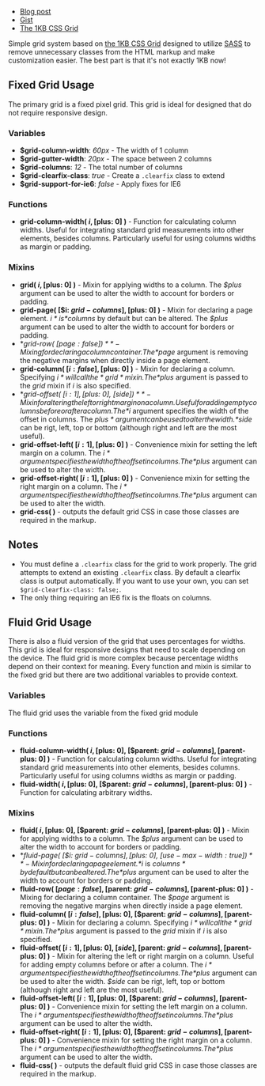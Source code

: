 - [Blog post](http://heygrady.com/blog/2011/02/17/using-sass-with-the-1kb-grid-system/)
- [Gist](https://gist.github.com/702760)
- [The 1KB CSS Grid](http://1kbgrid.com/)

Simple grid system based on [the 1KB CSS Grid](http://1kbgrid.com/) designed to utilize [SASS](http://sass-lang.com/) to remove unnecessary classes from the HTML markup and make customization easier. The best part is that it's not exactly 1KB now!

## Fixed Grid Usage
The primary grid is a fixed pixel grid. This grid is ideal for designed that do not require responsive design.

### Variables 
- **$grid-column-width**: *60px* - The width of 1 column
- **$grid-gutter-width**: *20px* - The space between 2 columns
- **$grid-columns**: *12* - The total number of columns
- **$grid-clearfix-class**: *true* - Create a `.clearfix` class to extend
- **$grid-support-for-ie6**: *false* - Apply fixes for IE6

### Functions
- **grid-column-width( $i, [$plus: 0] )** - Function for calculating column widths. Useful for integrating standard grid measurements into other elements, besides columns. Particularly useful for using columns widths as margin or padding.

### Mixins
- **grid( $i, [$plus: 0] )** - Mixin for applying widths to a column. The *$plus* argument can be used to alter the width to account for borders or padding.
- **grid-page( [$i: $grid-columns], [$plus: 0] )** - Mixin for declaring a page element. *$i* is *$columns* by default but can be altered. The *$plus* argument can be used to alter the width to account for borders or padding.
- **grid-row( [$page: false] )** - Mixing for declaring a column container. The *$page* argument is removing the negative margins when directly inside a page element.
- **grid-column( [$i: false], [$plus: 0] )** - Mixin for declaring a column. Specifying *$i* will call the *grid* mixin. The *$plus* argument is passed to the *grid* mixin if *i* is also specified.
- **grid-offset( [$i: 1], [$plus: 0], [$side] )** - Mixin for altering the left or right margin on a column. Useful for adding empty columns before or after a column. The *$i* argument specifies the width of the offset in columns. The *$plus* argument can be used to alter the width. *$side* can be rigt, left, top or bottom (although right and left are the most useful).
- **grid-offset-left( [$i: 1], [$plus: 0] )** - Convenience mixin for setting the left margin on a column. The *$i* argument specifies the width of the offset in columns. The *$plus* argument can be used to alter the width.
- **grid-offset-right( [$i: 1], [$plus: 0] )** - Convenience mixin for setting the right margin on a column. The *$i* argument specifies the width of the offset in columns. The *$plus* argument can be used to alter the width.
- **grid-css( )** - outputs the default grid CSS in case those classes are required in the markup.

## Notes
- You must define a `.clearfix` class for the grid to work properly. The grid attempts to extend an existing `.clearfix` class. By default a clearfix class is output automatically. If you want to use your own, you can set `$grid-clearfix-class: false;`.
- The only thing requiring an IE6 fix is the floats on columns.

## Fluid Grid Usage
There is also a fluid version of the grid that uses percentages for widths. This grid is ideal for responsive designs that need to scale depending on the device. The fluid grid is more complex because percentage widths depend on their context for meaning. Every function and mixin is similar to the fixed grid but there are two additional variables to provide context.

### Variables
The fluid grid uses the variable from the fixed grid module

### Functions
- **fluid-column-width( $i, [$plus: 0], [$parent: $grid-columns], [$parent-plus: 0] )** - Function for calculating column widths. Useful for integrating standard grid measurements into other elements, besides columns. Particularly useful for using columns widths as margin or padding.
- **fluid-width( $i, [$plus: 0], [$parent: $grid-columns], [$parent-plus: 0] )** - Function for calculating arbitrary widths.

### Mixins
- **fluid( $i, [$plus: 0], [$parent: $grid-columns], [$parent-plus: 0] )** - Mixin for applying widths to a column. The *$plus* argument can be used to alter the width to account for borders or padding.
- **fluid-page( [$i: $grid-columns], [$plus: 0], [$use-max-width: true] )** - Mixin for declaring a page element. *$i* is *$columns* by default but can be altered. The *$plus* argument can be used to alter the width to account for borders or padding.
- **fluid-row( [$page: false], [$parent: $grid-columns], [$parent-plus: 0] )** - Mixing for declaring a column container. The *$page* argument is removing the negative margins when directly inside a page element.
- **fluid-column( [$i: false], [$plus: 0], [$parent: $grid-columns], [$parent-plus: 0] )** - Mixin for declaring a column. Specifying *$i* will call the *grid* mixin. The *$plus* argument is passed to the *grid* mixin if *i* is also specified.
- **fluid-offset( [$i: 1], [$plus: 0], [$side], [$parent: $grid-columns], [$parent-plus: 0] )** - Mixin for altering the left or right margin on a column. Useful for adding empty columns before or after a column. The *$i* argument specifies the width of the offset in columns. The *$plus* argument can be used to alter the width. *$side* can be rigt, left, top or bottom (although right and left are the most useful).
- **fluid-offset-left( [$i: 1], [$plus: 0], [$parent: $grid-columns], [$parent-plus: 0] )** - Convenience mixin for setting the left margin on a column. The *$i* argument specifies the width of the offset in columns. The *$plus* argument can be used to alter the width.
- **fluid-offset-right( [$i: 1], [$plus: 0], [$parent: $grid-columns], [$parent-plus: 0] )** - Convenience mixin for setting the right margin on a column. The *$i* argument specifies the width of the offset in columns. The *$plus* argument can be used to alter the width.
- **fluid-css( )** - outputs the default fluid grid CSS in case those classes are required in the markup.